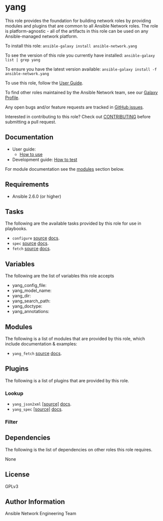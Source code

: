 # yang

This role provides the foundation for building network roles by providing
modules and plugins that are common to all Ansible Network roles. The role
is platform-agnostic - all of the artifacts in this role can be used on any
Ansible-managed network platform.

To install this role: `ansible-galaxy install ansible-network.yang`

To see the version of this role you currently have installed: `ansible-galaxy list | grep yang`

To ensure you have the latest version available: `ansible-galaxy install -f ansible-network.yang`

To use this role, follow the [User Guide](https://github.com/ansible-network/yang/blob/devel/docs/user_guide/README.md).

To find other roles maintained by the Ansible Network team, see our [Galaxy Profile](https://galaxy.ansible.com/ansible-network/). 

Any open bugs and/or feature requests are tracked in [GitHub issues](https://github.com/ansible-network/yang/issues).

Interested in contributing to this role? Check out [CONTRIBUTING](https://github.com/ansible-network/yang/blob/devel/CONTRIBUTING.md) before submitting a pull request.

## Documentation

* User guide:
    - [How to use](https://github.com/ansible-network/yang/blob/devel/docs/user_guide/README.md)
* Development guide: [How to test](https://github.com/ansible-network/yang/blob/devel/docs/tests/test_guide.md)

For module documentation see the [modules](#modules) section below.

## Requirements

* Ansible 2.6.0 (or higher)

## Tasks

The following are the available tasks provided by this role for use in
playbooks.

* `configure` [source](https://github.com/ansible-network/yang/blob/devel/tasks/configure.yaml) [docs](https://github.com/ansible-network/yang/blob/devel/docs/tasks/configure.md).
* `spec` [source](https://github.com/ansible-network/yang/blob/devel/tasks/spec.yaml) [docs](https://github.com/ansible-network/yang/blob/devel/docs/tasks/spec.md).
* `fetch` [source](https://github.com/ansible-network/yang/blob/devel/includes/fetch.yaml) [docs](https://github.com/ansible-network/yang/blob/devel/docs/includes/fetch.md).
## Variables

The following are the list of variables this role accepts

* yang_config_file:
* yang_model_name:
* yang_dir:
* yang_search_path:
* yang_doctype:
* yang_annotations:


## Modules

The following is a list of modules that are provided by this role, which include documentation & examples:

* `yang_fetch` [source](https://github.com/ansible-network/yang/blob/devel/action_plugins/yang_fetch.py) [docs](https://github.com/ansible-network/yang/blob/devel/library/yang_fetch.py).

## Plugins

The following is a list of plugins that are provided by this role.

### Lookup

* `yang_json2xml` [[source]](https://github.com/ansible-network/yang/blob/devel/lookup_plugins/yang_json2xml.py) [docs](https://github.com/ansible-network/yang/blob/devel/docs/lookup_plugins/yang_json2xml.md).
* `yang_spec` [[source]](https://github.com/ansible-network/yang/blob/devel/lookup_plugins/yang_spec.py) [docs](https://github.com/ansible-network/yang/blob/devel/docs/lookup_plugins/yang_spec.md).

### Filter

## Dependencies

The following is the list of dependencies on other roles this role requires.

None

## License

GPLv3

## Author Information

Ansible Network Engineering Team
